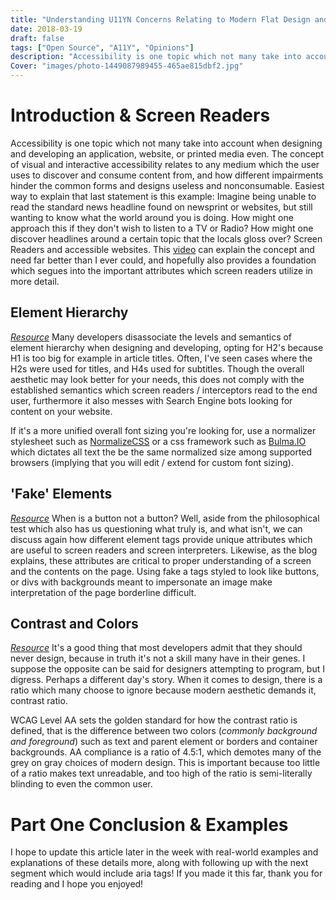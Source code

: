 ```yaml
---
title: "Understanding U11YN Concerns Relating to Modern Flat Design and Screen Readers"
date: 2018-03-19
draft: false
tags: ["Open Source", "A11Y", "Opinions"]
description: "Accessibility is one topic which not many take into account when designing and developing an application, website, or printed media even. The concept of visual and interactive accessibility relates to any medium which the user uses to discover and consume content from, and how different impairments hinder the common forms and designs useless and nonconsumable."
Cover: "images/photo-1449087989455-465ae815dbf2.jpg"
---
```


# Introduction & Screen Readers

Accessibility is one topic which not many take into account when designing and developing an application, website, or printed media even. The concept of visual and interactive accessibility relates to any medium which the user uses to discover and consume content from, and how different impairments hinder the common forms and designs useless and nonconsumable. Easiest way to explain that last statement is this example: Imagine being unable to read the standard news headline found on newsprint or websites, but still wanting to know what the world around you is doing. How might one approach this if they don't wish to listen to a TV or Radio? How might one discover headlines around a certain topic that the locals gloss over? Screen Readers and accessible websites. This [video](https://www.youtube.com/watch?v=7Rs3YpsnfoI) can explain the concept and need far better than I ever could, and hopefully also provides a foundation which segues into the important attributes which screen readers utilize in more detail.

## Element Hierarchy

_[Resource](https://www.w3.org/WAI/tutorials/page-structure/headings/)_ Many developers disassociate the levels and semantics of element hierarchy when designing and developing, opting for H2's because H1 is too big for example in article titles. Often, I've seen cases where the H2s were used for titles, and H4s used for subtitles. Though the overall aesthetic may look better for your needs, this does not comply with the established semantics which screen readers / interceptors read to the end user, furthermore it also messes with Search Engine bots looking for content on your website.

If it's a more unified overall font sizing you're looking for, use a normalizer stylesheet such as [NormalizeCSS](https://github.com/necolas/normalize.css/) or a css framework such as [Bulma.IO](https://bulma.io) which dictates all text the be the same normalized size among supported browsers (implying that you will edit / extend for custom font sizing).

## 'Fake' Elements

_[Resource](https://www.ebayinc.com/stories/blogs/tech/how-our-css-framework-helps-enforce-accessibility/)_ When is a button not a button? Well, aside from the philosophical test which also has us questioning what truly is, and what isn't, we can discuss again how different element tags provide unique attributes which are useful to screen readers and screen interpreters. Likewise, as the blog explains, these attributes are critical to proper understanding of a screen and the contents on the page. Using fake a tags styled to look like buttons, or divs with backgrounds meant to impersonate an image make interpretation of the page borderline difficult.

## Contrast and Colors

_[Resource](http://accessible-colors.com/)_ It's a good thing that most developers admit that they should never design, because in truth it's not a skill many have in their genes. I suppose the opposite can be said for designers attempting to program, but I digress. Perhaps a different day's story. When it comes to design, there is a ratio which many choose to ignore because modern aesthetic demands it, contrast ratio.

WCAG Level AA sets the golden standard for how the contrast ratio is defined, that is the difference between two colors (_commonly background and foreground_) such as text and parent element or borders and container backgrounds. AA compliance is a ratio of 4.5:1, which demotes many of the grey on gray choices of modern design. This is important because too little of a ratio makes text unreadable, and too high of the ratio is semi-literally blinding to even the common user.

# Part One Conclusion & Examples

I hope to update this article later in the week with real-world examples and explanations of these details more, along with following up with the next segment which would include aria tags! If you made it this far, thank you for reading and I hope you enjoyed!
